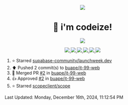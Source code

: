 <p align="center">
    <img src="https://avatars.githubusercontent.com/u/63158950?s=400&u=dd76c829ae30921e131dcbe7c830dc368e2d6e8a&v=4" />
</p>

<h1 align="center">
    👋 i'm codeize!
</h1>

<p align="center">
  <a href="https://skillicons.dev">
    <img align="center" src="https://skillicons.dev/icons?i=discord,bots,ts,nodejs,mysql,postgresql,react,nextjs,tailwindcss" />
  </a>
</p>

<p align="center">
  <a href="https://discord.com/users/668423998777982997">
    <img src="https://nocache.advaith.workers.dev?url=https://img.shields.io/endpoint?url=https://dev.discordprofiles.me/api/badge/status/668423998777982997?simple=true" />
    <img src="https://nocache.advaith.workers.dev?url=https://img.shields.io/endpoint?url=https://dev.discordprofiles.me/api/badge/vscode/668423998777982997" />
    <img src="https://nocache.advaith.workers.dev?url=https://img.shields.io/endpoint?url=https://dev.discordprofiles.me/api/badge/playing/668423998777982997" />
    <img src="https://nocache.advaith.workers.dev?url=https://img.shields.io/endpoint?url=https://dev.discordprofiles.me/api/badge/spotify/668423998777982997" />
    <img src="https://komarev.com/ghpvc/?username=codeize" />
    <img src="https://hits.link/hits?url=https%3A%2F%2Fgithub.com%2FCodeize" />
  </a>
</p>

<!--RECENT_ACTIVITY:start-->
1. ⭐ Starred [supabase-community/launchweek.dev](https://github.com/supabase-community/launchweek.dev)<br>
2. ⬆️ Pushed 2 commit(s) to [buape/jt-99-web](https://github.com/buape/jt-99-web)<br>
3. 🎉 Merged PR [#2](https://github.com/buape/jt-99-web/pull/2) in [buape/jt-99-web](https://github.com/buape/jt-99-web)<br>
4. 👍 Approved [#2](https://github.com/buape/jt-99-web/pull/2#pullrequestreview-2456829405) in [buape/jt-99-web](https://github.com/buape/jt-99-web)<br>
5. ⭐ Starred [scopeclient/scope](https://github.com/scopeclient/scope)<br>
<!--RECENT_ACTIVITY:end-->

<!--RECENT_ACTIVITY:last_update-->
Last Updated: Monday, December 16th, 2024, 11:12:54 PM
<!--RECENT_ACTIVITY:last_update_end-->
